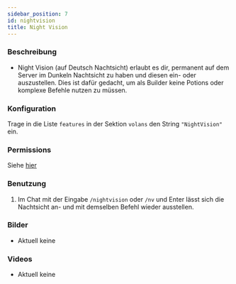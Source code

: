 ```yaml
---
sidebar_position: 7
id: nightvision
title: Night Vision
---
```

### Beschreibung
* Night Vision (auf Deutsch Nachtsicht) erlaubt es dir, permanent auf dem Server im Dunkeln Nachtsicht zu haben und diesen ein- oder auszustellen. Dies ist dafür gedacht, um als Builder keine Potions oder komplexe Befehle nutzen zu müssen.
### Konfiguration
Trage in die Liste `features` in der Sektion `volans` den String `"NightVision"` ein.
### Permissions
Siehe [hier](/docs/Permissions/#night-vision)
### Benutzung
1. Im Chat mit der Eingabe `/nightvision` oder `/nv` und Enter lässt sich die Nachtsicht an- und mit demselben Befehl wieder ausstellen.
### Bilder
- Aktuell keine
### Videos
- Aktuell keine